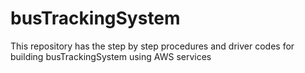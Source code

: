 # busTrackingSystem
This repository has the step by step procedures and driver codes for building busTrackingSystem using AWS services
